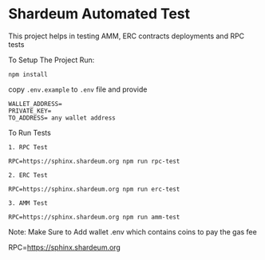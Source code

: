 # Shardeum Automated Test

This project helps in testing AMM, ERC contracts deployments and RPC tests

To Setup The Project Run:


```
npm install
```

copy ```.env.example``` to  ```.env``` file 
and provide 
```
WALLET_ADDRESS=
PRIVATE_KEY=
TO_ADDRESS= any wallet address
```

To Run Tests

```1. RPC Test```
  
``` RPC=https://sphinx.shardeum.org npm run rpc-test ```

```2. ERC Test```
  
``` RPC=https://sphinx.shardeum.org npm run erc-test ```


```3. AMM Test```
  
``` RPC=https://sphinx.shardeum.org npm run amm-test ```




Note: Make Sure to Add wallet .env which contains coins to pay the gas fee




RPC=https://sphinx.shardeum.org
